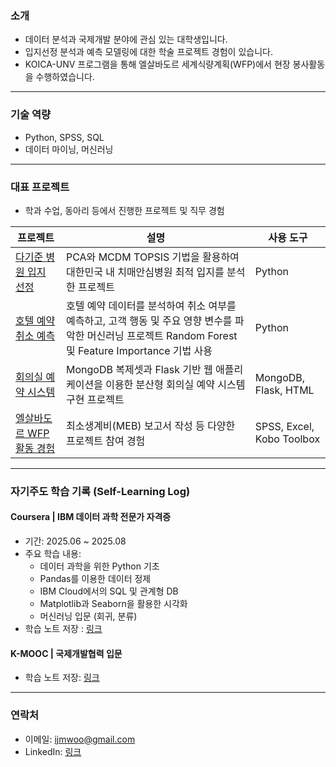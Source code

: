 ### 소개
-  데이터 분석과 국제개발 분야에 관심 있는 대학생입니다.
-  입지선정 분석과 예측 모델링에 대한 학술 프로젝트 경험이 있습니다.
-  KOICA-UNV 프로그램을 통해 엘살바도르 세계식량계획(WFP)에서 현장 봉사활동을 수행하였습니다.

---
###  기술 역량
- Python, SPSS, SQL
- 데이터 마이닝, 머신러닝

---
###  대표 프로젝트
- 학과 수업, 동아리 등에서 진행한 프로젝트 및 직무 경험
  
| 프로젝트 | 설명 | 사용 도구 |
|----------|------|------------|
| [다기준 병원 입지 선정](https://github.com/Jamie-Woo/multi-criteria-hospital-siting) | PCA와 MCDM TOPSIS 기법을 활용하여 대한민국 내 치매안심병원 최적 입지를 분석한 프로젝트 | Python |
| [호텔 예약 취소 예측](https://github.com/Jamie-Woo/hotel-booking-cancellation-rf) | 호텔 예약 데이터를 분석하여 취소 여부를 예측하고, 고객 행동 및 주요 영향 변수를 파악한 머신러닝 프로젝트 Random Forest 및 Feature Importance 기법 사용 | Python |
| [회의실 예약 시스템](https://github.com/Jamie-Woo/flask-mongodb-room-reservation-app) | MongoDB 복제셋과 Flask 기반 웹 애플리케이션을 이용한 분산형 회의실 예약 시스템 구현 프로젝트 | MongoDB, Flask, HTML |
| [엘살바도르 WFP 활동 경험](https://github.com/Jamie-Woo/experience-wfp-elsalvador) | 최소생계비(MEB) 보고서 작성 등 다양한 프로젝트 참여 경험 | SPSS, Excel, Kobo Toolbox |

---
###  자기주도 학습 기록 (Self-Learning Log)

####  Coursera | IBM 데이터 과학 전문가 자격증
- 기간: 2025.06 ~ 2025.08
- 주요 학습 내용:
  - 데이터 과학을 위한 Python 기초
  - Pandas를 이용한 데이터 정제
  - IBM Cloud에서의 SQL 및 관계형 DB
  - Matplotlib과 Seaborn을 활용한 시각화
  - 머신러닝 입문 (회귀, 분류)
- 학습 노트 저장 : [링크](https://github.com/사용자ID/ibm-data-science-notes)

#### K-MOOC | 국제개발협력 입문
- 학습 노트 저장: [링크](https://github.com/Jamie-Woo/learning-ODA-KOICA)

---
### 연락처
- 이메일: ijmwoo@gmail.com
- LinkedIn: [링크](https://www.linkedin.com/in/jimin-woo-a423a5251/)
